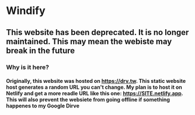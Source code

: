 # Windify

## This website has been deprecated. It is no longer maintained. This may mean the webiste may break in the future

### Why is it here?

#### Originally, this website was hosted on https://drv.tw. This static website host generates a random URL you can't change. My plan is to host it on Netlify and get a more readle URL like this one: https://SITE.netlify.app. This will also prevent the websiete from going offline if something happenes to my Google Dirve
